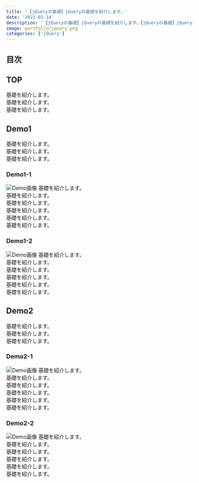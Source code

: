 ```yaml
---
title: '【jQueryの基礎】jQueryの基礎を紹介します。'
date: '2023-01-14'
description: '【jQueryの基礎】jQueryの基礎を紹介します。【jQueryの基礎】jQueryの基礎を紹介します。【jQueryの基礎】jQueryの基礎を紹介します。'
image: portfolio/jquery.png
categories: ['jQuery']
---
```

## 目次

## TOP
基礎を紹介します。  
基礎を紹介します。  
基礎を紹介します。  

## Demo1
基礎を紹介します。  
基礎を紹介します。  
基礎を紹介します。  
### Demo1-1
![Demo画像](/dev/demo.jpg)
基礎を紹介します。  
基礎を紹介します。  
基礎を紹介します。  
基礎を紹介します。  
基礎を紹介します。  
基礎を紹介します。  
### Demo1-2
![Demo画像](/dev/demo.jpg)
基礎を紹介します。  
基礎を紹介します。  
基礎を紹介します。  
基礎を紹介します。  
基礎を紹介します。  
基礎を紹介します。  

## Demo2
基礎を紹介します。  
基礎を紹介します。  
基礎を紹介します。  
### Demo2-1
![Demo画像](/dev/demo.jpg)
基礎を紹介します。  
基礎を紹介します。  
基礎を紹介します。  
基礎を紹介します。  
基礎を紹介します。  
基礎を紹介します。  
### Demo2-2
![Demo画像](/dev/demo.jpg)
基礎を紹介します。  
基礎を紹介します。  
基礎を紹介します。  
基礎を紹介します。  
基礎を紹介します。  
基礎を紹介します。  









